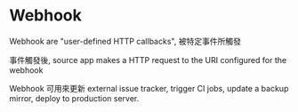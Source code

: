 # Webhook

Webhook are "user-defined HTTP callbacks", 被特定事件所觸發

事件觸發後, source app makes a HTTP request to the URI configured for the webhook

Webhook 可用來更新 external issue tracker, trigger CI jobs, update a backup mirror, deploy to production server.

